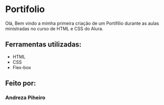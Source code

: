 # Portifolio
 Olá, Bem vindo a mimha primeira criação de um Portifílio durante as aulas ministradas no curso de HTML e CSS do Alura.  


## Ferramentas utilizadas:

* HTML
* CSS
* Flex-box
## Feito por:
### Andreza Piheiro


 
